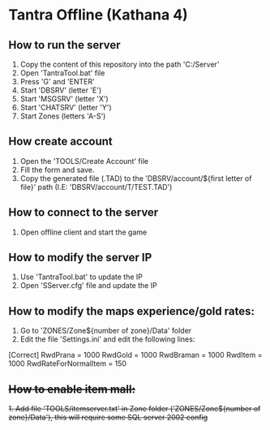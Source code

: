 # Tantra Offline (Kathana 4)

## How to run the server

1. Copy the content of this repository into the path 'C:/Server'
2. Open 'TantraTool.bat' file
3. Press 'G' and 'ENTER'
4. Start 'DBSRV' (letter 'E')
5. Start 'MSGSRV' (letter 'X')
6. Start 'CHATSRV' (letter 'Y')
7. Start Zones (letters 'A-S')

## How create account

1. Open the 'TOOLS/Create Account' file
2. Fill the form and save.
3. Copy the generated file (.TAD) to the 'DBSRV/account/${first letter of file}' path (I.E: 'DBSRV/account/T/TEST.TAD')

## How to connect to the server

1. Open offline client and start the game 

## How to modify the server IP

1. Use 'TantraTool.bat' to update the IP
2. Open 'SServer.cfg' file and update the IP

## How to modify the maps experience/gold rates:

1. Go to 'ZONES/Zone${number of zone}/Data' folder
2. Edit the file 'Settings.ini' and edit the following lines:

  [Correct]
  RwdPrana 	= 1000
  RwdGold		= 1000
  RwdBraman	= 1000
  RwdItem	 	= 1000
  RwdRateForNormalItem = 150

## ~~How to enable item mall:~~

~~1. Add file 'TOOLS/itemserver.txt' in Zone folder ('ZONES/Zone${number of zone}/Data'), this will require some SQL server 2002 config~~
